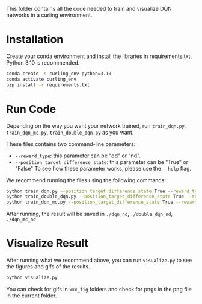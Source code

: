 This folder contains all the code needed to train and visualize DQN networks in a curling environment.

# Installation
Create your conda environment and install the libraries in requirements.txt. Python 3.10 is recommended.
```bash
conda create -n curling_env python=3.10
conda activate curling_env
pip install -r requirements.txt
```

# Run Code
Depending on the way you want your network trained, run `train_dqn.py`, `train_dqn_mc.py`, `train_double_dqn.py` as you want.

These files contains two command-line parameters:
* `--reward_type`: this parameter can be "dd" or "nd".
* `--position_target_difference_state`: this parameter can be "True" or "False"
To see how these parameter works, please use the `--help` flag.

We recommend running the files using the following commands:
```bash
python train_dqn.py --position_target_difference_state True --reward_type nd
python train_double_dqn.py --position_target_difference_state True --reward_type nd
python train_dqn_mc.py --position_target_difference_state True --reward_type nd
```

After running, the result will be saved in `./dqn_nd`, `./double_dqn_nd`, `./dqn_mc_nd`

# Visualize Result
After running what we recommend above, you can run `visualize.py` to see the figures and gifs of the results.
```bash
python visualize.py
```

You can check for gifs in `xxx_fig` folders and check for pngs in the png file in the current folder.